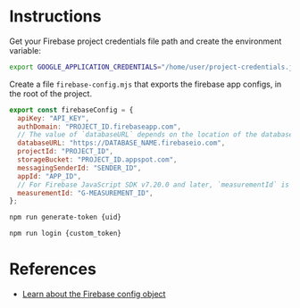 # Instructions

Get your Firebase project credentials file path and create the environment variable:

```bash
export GOOGLE_APPLICATION_CREDENTIALS="/home/user/project-credentials.json"
```
Create a file `firebase-config.mjs` that exports the firebase app configs, in the root of the project.

```javascript
export const firebaseConfig = {
  apiKey: "API_KEY",
  authDomain: "PROJECT_ID.firebaseapp.com",
  // The value of `databaseURL` depends on the location of the database
  databaseURL: "https://DATABASE_NAME.firebaseio.com",
  projectId: "PROJECT_ID",
  storageBucket: "PROJECT_ID.appspot.com",
  messagingSenderId: "SENDER_ID",
  appId: "APP_ID",
  // For Firebase JavaScript SDK v7.20.0 and later, `measurementId` is an optional field
  measurementId: "G-MEASUREMENT_ID",
};
```

```bash
npm run generate-token {uid}
```

```bash
npm run login {custom_token}
```

# References

- [Learn about the Firebase config object](https://firebase.google.com/docs/web/learn-more#config-object)
